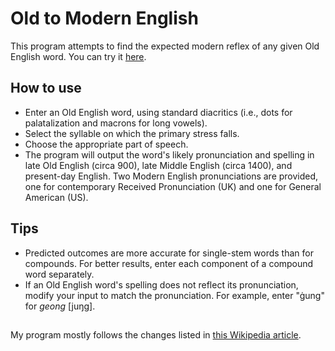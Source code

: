 # Old to Modern English
This program attempts to find the expected modern reflex of any given Old English word.
You can try it [here](https://oiroizoi.github.io/old-to-modern-english/).

## How to use
- Enter an Old English word, using standard diacritics (i.e., dots for palatalization and macrons for long vowels).
- Select the syllable on which the primary stress falls.
- Choose the appropriate part of speech.
- The program will output the word's likely pronunciation and spelling in late Old English (circa 900), late Middle English (circa 1400), and present-day English. Two Modern English pronunciations are provided, one for contemporary Received Pronunciation (UK) and one for General American (US).

## Tips
- Predicted outcomes are more accurate for single-stem words than for compounds. For better results, enter each component of a compound word separately.
- If an Old English word's spelling does not reflect its pronunciation, modify your input to match the pronunciation. For example, enter "ġung" for _geong_ [juŋg].

##
My program mostly follows the changes listed in [this Wikipedia article](https://en.wikipedia.org/wiki/Phonological_history_of_English).
